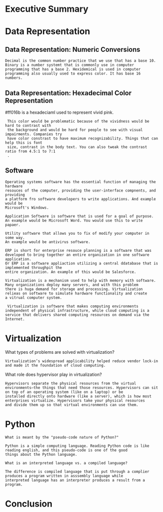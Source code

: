 

# Executive Summary


# Data Representation

##  Data Representation: Numeric Conversions
    
    Decimal is the common number practice that we use that has a base 10. 
    Binary is a number systemt that is commonly use in computer         
    programming that has a base 2. Hexidemical is used in computer 
    programming also usually used to express color. It has base 16 numbers. 
    
##  Data Representation: Hexadecimal Color Representation 
   
   #ff016b is a hexadeciaml used to represent vivid pink. 
     
     This color would be problematic because of the vividness would be hard to contrast with 
     the background and would be hard for people to see with visual impairments. Companies try
     have color constrast to have maximum recognizability. Things that can help this is font 
     size, contrast in the body text. You can also tweak the contrast ratio from 4.5:1 to 7:1
     .
## Software 
    
    Operating systems software has the essential function of managing the hardware 
    resouces of the computer, providing the user-interface compnents, and providing 
    a platform fro software developers to write applications. And example would be
    Microsoft's Windows.
    
    Application Software is software that is used for a goal of purpose. 
    An example would be Microsoft Word. You would use this to write papaer.
    
    Utility software that allows you to fix of modify your computer in some way.
    An example would be antivirus software. 
    
    ERP is short for enterprise resouce planning is a software that was 
    developed to bring together an entire organization in one software application. 
    Or ERP is a software appliaction utilizing a central ddatabase that is implemented throughpit the 
    entire organization. An example of this would be Salesforce.
    
    Virtualization is a mechanism used to help with memory with software. Many organizations deploy many servers, and with this problem
    there is huga demand for storage and processing. Virtualization relieas on software to simulate hardware functionality and create
    a vitrual computer system. 
    
     Virtualization is software that makes computing environments independent of physical infrastructure, while cloud computing is a          service that delivers shared computing resources on demand via the Internet. 
     
 # Virtualization
 
 What types of problems are solved with virtualization?
    
    Virtualization’s widespread applicability helped reduce vendor lock-in and made it the foundation of cloud computing. 

What role does hypervisor play in virtualization?
    
    Hypervisors separate the physical resources from the virtual 
    environments—the things that need those resources. Hypervisors can sit on top of an operating system (like on a laptop) or be           installed directly onto hardware (like a server), which is how most enterprises virtualize. Hypervisors take your physical resources     and divide them up so that virtual environments can use them.
    
# Python

    What is meant by the "pseudo-code nature of Python?"
    
    Python is a simple computing language. Reading Python code is like reading english, and this pseudo-code is one of the good 
    things about the Python language. 
    
    What is an interpreted language vs. a compiled language?
    
    The difference is compiled language that is put through a complier produces a program written in asssembly language while               interpreted language has an interpreter produces a result from a program. 

    
    
    
        



# Conclusion
